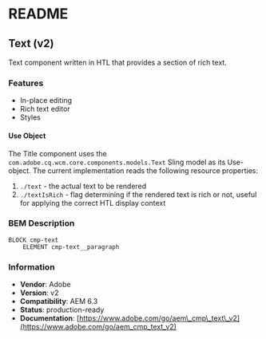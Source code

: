 # README

## Text \(v2\)

Text component written in HTL that provides a section of rich text.

### Features

* In-place editing
* Rich text editor
* Styles

#### Use Object

The Title component uses the `com.adobe.cq.wcm.core.components.models.Text` Sling model as its Use-object. The current implementation reads the following resource properties:

1. `./text` - the actual text to be rendered
2. `./textIsRich` - flag determining if the rendered text is rich or not, useful for applying the correct HTL display context

### BEM Description

```text
BLOCK cmp-text
    ELEMENT cmp-text__paragraph
```

### Information

* **Vendor**: Adobe
* **Version**: v2
* **Compatibility**: AEM 6.3
* **Status**: production-ready
* **Documentation**: [https://www.adobe.com/go/aem\_cmp\_text\_v2](https://www.adobe.com/go/aem_cmp_text_v2)

